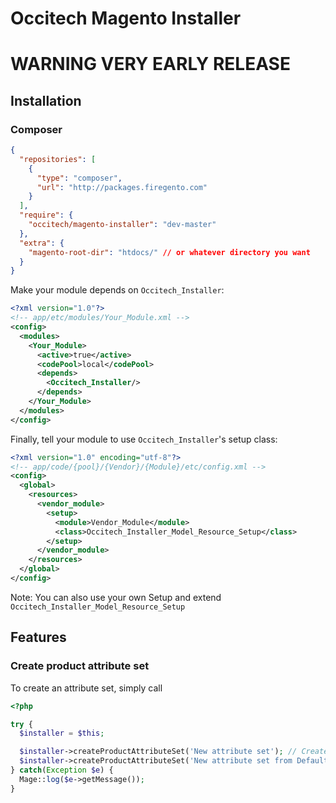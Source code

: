 # Occitech Magento Installer

# WARNING VERY EARLY RELEASE

## Installation

### Composer

```json
{
  "repositories": [
    {
      "type": "composer",
      "url": "http://packages.firegento.com"
    }
  ],
  "require": {
    "occitech/magento-installer": "dev-master"
  },
  "extra": {
    "magento-root-dir": "htdocs/" // or whatever directory you want
  }
}
```

Make your module depends on `Occitech_Installer`:

```xml
<?xml version="1.0"?>
<!-- app/etc/modules/Your_Module.xml -->
<config>
  <modules>
    <Your_Module>
      <active>true</active>
      <codePool>local</codePool>
      <depends>
        <Occitech_Installer/>
      </depends>
    </Your_Module>
  </modules>
</config>
```

Finally, tell your module to use `Occitech_Installer`'s setup class:

```xml
<?xml version="1.0" encoding="utf-8"?>
<!-- app/code/{pool}/{Vendor}/{Module}/etc/config.xml -->
<config>
  <global>
    <resources>
      <vendor_module>
        <setup>
          <module>Vendor_Module</module>
          <class>Occitech_Installer_Model_Resource_Setup</class>
        </setup>
      </vendor_module>
    </resources>
  </global>
</config>
```

Note: You can also use your own Setup and extend
`Occitech_Installer_Model_Resource_Setup`

## Features

### Create product attribute set

To create an attribute set, simply call

```php
<?php

try {
  $installer = $this;

  $installer->createProductAttributeSet('New attribute set'); // Creates a new attribute set
  $installer->createProductAttributeSet('New attribute set from Default', 'Default'); // create a new attribute set inheriting from the "Default" attribute set
} catch(Exception $e) {
  Mage::log($e->getMessage());
}
```
